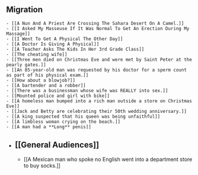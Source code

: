 ## Migration
	- [[A Nun And A Priest Are Crossing The Sahara Desert On A Camel.]]
	- [[I Asked My Masseuse If It Was Normal To Get An Erection During My Massage]]
	- [[I Went To Get A Physical The Other Day]]
	- [[A Doctor Is Giving A Physical]]
	- [[A Teacher Asks The Kids In Her 3rd Grade Class]]
	- [[The cheating wife]]
	- [[Three men died on Christmas Eve and were met by Saint Peter at the pearly gates.]]
	- [[An 85-year-old man was requested by his doctor for a sperm count as part of his physical exam.]]
	- [[How about a blowjob?]]
	- [[A bartender and a robber]]
	- [[There was a businessman whose wife was REALLY into sex.]]
	- [[Mounted police and girl with bike]]
	- [[A homeless man bumped into a rich man outside a store on Christmas Eve]]
	- [[Jack and Betty are celebrating their 50th wedding anniversary.]]
	- [[A king suspected that his queen was being unfaithful]]
	- [[A limbless woman crying on the beach.]]
	- [[A man had a **Long** penis]]
- ## [[General Audiences]]
	- [[A Mexican man who spoke no English went into a department store to buy socks.]]
